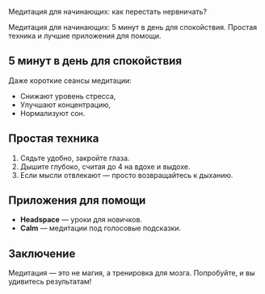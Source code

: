 Медитация для начинающих: как перестать нервничать?

Медитация для начинающих: 5 минут в день для спокойствия. Простая техника и лучшие приложения для помощи.

## 5 минут в день для спокойствия  

Даже короткие сеансы медитации:  
- Снижают уровень стресса,  
- Улучшают концентрацию,  
- Нормализуют сон.  

## Простая техника  

1. Сядьте удобно, закройте глаза.  
2. Дышите глубоко, считая до 4 на вдохе и выдохе.  
3. Если мысли отвлекают — просто возвращайтесь к дыханию.  

## Приложения для помощи  

- **Headspace** — уроки для новичков.  
- **Calm** — медитации под голосовые подсказки.  

## Заключение  

Медитация — это не магия, а тренировка для мозга. Попробуйте, и вы удивитесь результатам!  
